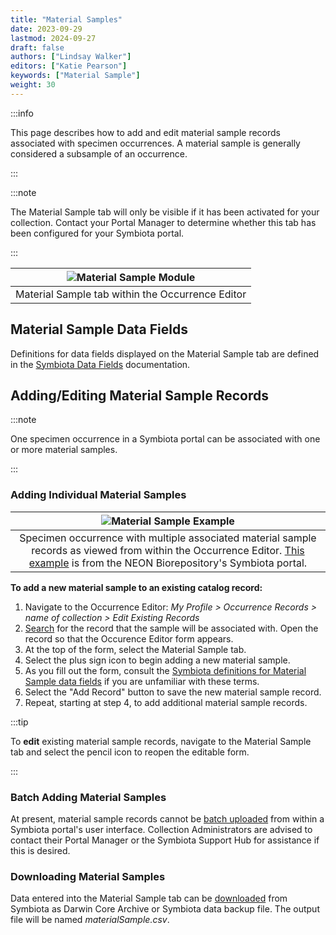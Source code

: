 ```yaml
---
title: "Material Samples"
date: 2023-09-29
lastmod: 2024-09-27
draft: false
authors: ["Lindsay Walker"]
editors: ["Katie Pearson"]
keywords: ["Material Sample"]
weight: 30
---
```


:::info

This page describes how to add and edit material sample records associated with specimen occurrences. A material sample is generally considered a subsample of an occurrence.

:::

:::note

The Material Sample tab will only be visible if it has been activated for your collection. Contact your Portal Manager to determine whether this tab has been configured for your Symbiota portal.

:::

| ![Material Sample Module](/img/materialsampleblank.png) |
|:--:|
| Material Sample tab within the Occurrence Editor |

## Material Sample Data Fields

Definitions for data fields displayed on the Material Sample tab are defined in the [Symbiota Data Fields](/docs/Editor_Guide/Editing_Searching_Records/symbiota_data_fields#material-sample-fields) documentation.

## Adding/Editing Material Sample Records

:::note

One specimen occurrence in a Symbiota portal can be associated with one or more material samples. 

:::

### Adding Individual Material Samples

| ![Material Sample Example](/img/materialsampleeditor.png) |
|:--:|
| Specimen occurrence with multiple associated material sample records as viewed from within the Occurrence Editor. [This example](https://biorepo.neonscience.org/portal/collections/individual/index.php?occid=277316) is from the NEON Biorepository's Symbiota portal. |

**To add a new material sample to an existing catalog record:**

1) Navigate to the Occurrence Editor: _My Profile > Occurrence Records > name of collection > Edit Existing Records_
2) [Search](/docs/Editor_Guide/Editing_Searching_Records) for the record that the sample will be associated with. Open the record so that the Occurence Editor form appears.
3) At the top of the form, select the Material Sample tab.
4) Select the plus sign icon to begin adding a new material sample.
5) As you fill out the form, consult the [Symbiota definitions for Material Sample data fields](/docs/Collection_Manager_Guide/Editing_Searching_Records/symbiota_data_fields#material-sample-fields) if you are unfamiliar with these terms.
6) Select the "Add Record" button to save the new material sample record.
7) Repeat, starting at step 4, to add additional material sample records.

:::tip

To **edit** existing material sample records, navigate to the Material Sample tab and select the pencil icon to reopen the editable form.

:::

### Batch Adding Material Samples

At present, material sample records cannot be [batch uploaded](/docs/Collection_Manager_Guide/Importing_Uploading) from within a Symbiota portal's user interface. Collection Administrators are advised to contact their Portal Manager or the Symbiota Support Hub for assistance if this is desired. 

### Downloading Material Samples
Data entered into the Material Sample tab can be [downloaded](/docs/Editor_Guide/Downloading_Data/downloading_darwin_core_archive) from Symbiota as Darwin Core Archive or Symbiota data backup file. The output file will be named _materialSample.csv_.
